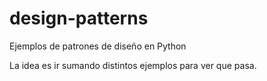 # design-patterns

Ejemplos de patrones de diseño en Python

La idea es ir sumando distintos ejemplos para ver que pasa.
